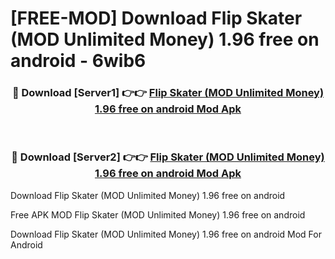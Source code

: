 # [FREE-MOD] Download Flip Skater (MOD Unlimited Money) 1.96 free on android - 6wib6


<div align="center">
<h3>🔴 Download [Server1] 👉👉 <a href="https://apk-comot.site?title=Flip_Skater_(MOD_Unlimited_Money)_1.96_free_on_android">Flip Skater (MOD Unlimited Money) 1.96 free on android Mod Apk</a></h3><br>

<h3>🔴 Download [Server2] 👉👉 <a href="https://apk-comot.site?title=Flip_Skater_(MOD_Unlimited_Money)_1.96_free_on_android">Flip Skater (MOD Unlimited Money) 1.96 free on android Mod Apk</a></h3>
</div>



Download Flip Skater (MOD Unlimited Money) 1.96 free on android 

Free APK MOD Flip Skater (MOD Unlimited Money) 1.96 free on android 

Download Flip Skater (MOD Unlimited Money) 1.96 free on android Mod For Android
